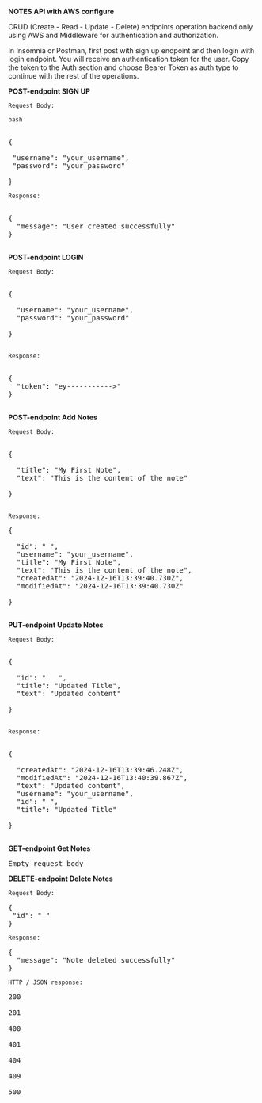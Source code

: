 **NOTES API with AWS configure**

CRUD (Create - Read - Update - Delete) endpoints operation backend only using AWS and Middleware for authentication and authorization.

In Insomnia or Postman, first post with sign up endpoint and then login with login endpoint. You will receive an authentication token for the user. 
Copy the token to the Auth section and choose Bearer Token as auth type to continue with the rest of the operations.

**POST-endpoint SIGN UP**

`Request Body:`

```bash```

<pre>

{
	
 "username": "your_username",
 "password": "your_password"
	
} 
</pre>



`Response:`

<pre>

{
  "message": "User created successfully"	
}

</pre>

**POST-endpoint LOGIN**

`Request Body:`

<pre>

{
	
  "username": "your_username",
  "password": "your_password"
	
}

</pre>

`Response:`

<pre>
	
{
  "token": "ey----------->"
}

</pre>

**POST-endpoint Add Notes**

`Request Body:`

<pre>

{
	
  "title": "My First Note",
  "text": "This is the content of the note"
	
}

</pre>

`Response:`

<pre>
{
	
  "id": " ",
  "username": "your_username",
  "title": "My First Note",
  "text": "This is the content of the note",
  "createdAt": "2024-12-16T13:39:40.730Z",
  "modifiedAt": "2024-12-16T13:39:40.730Z"
	
}

</pre>

**PUT-endpoint Update Notes**

`Request Body:`

<pre>
	
{ 

  "id": "	", 
  "title": "Updated Title", 
  "text": "Updated content" 
	
}

</pre>

`Response:`

<pre>

{
	
  "createdAt": "2024-12-16T13:39:46.248Z",
  "modifiedAt": "2024-12-16T13:40:39.867Z",
  "text": "Updated content",
  "username": "your_username",
  "id": " ",
  "title": "Updated Title"
	
}

</pre>
	
**GET-endpoint Get Notes**

<pre>Empty request body </pre>


**DELETE-endpoint Delete Notes**

`Request Body:`
<pre>
{ 
 "id": " "
}
</pre>

`Response:`
<pre>
{
  "message": "Note deleted successfully"
}
</pre>

`HTTP / JSON response:`
<pre>
200 <br>
201 <br>
400 <br>
401 <br>
404 <br>
409 <br>
500 <br>
</pre>


